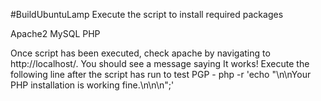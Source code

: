 #BuildUbuntuLamp
Execute the script to install required packages

Apache2
MySQL
PHP

Once script has been executed, check apache by navigating to http://localhost/. You should see a message saying It works!
Execute the following line after the script has run to test PGP - php -r 'echo "\n\nYour PHP installation is working fine.\n\n\n";'
